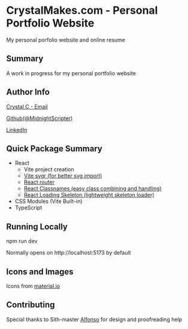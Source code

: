# CrystalMakes.com - Personal Portfolio Website

My personal porfolio website and online resume

## Summary

A work in progress for my personal portfolio website

## Author Info

[Crystal C - Email](mailto:crystal.m.clark@proton.me)

[Github(@MidnightScripter)](https://github.com/MidnightScripter)

[LinkedIn](https://www.linkedin.com/in/crystal-clark)

## Quick Package Summary

- React
  - Vite project creation
  - [Vite svgr (for better svg import)](https://www.npmjs.com/package/vite-plugin-svgr)
  - [React router](https://www.npmjs.com/package/react-router)
  - [React Classnames (easy class combining and handling)](https://www.npmjs.com/package/classnames)
  - [React Loading Skeleton (lightweight skeleton loader)](https://www.npmjs.com/package/react-loading-skeleton)
- CSS Modules (Vite Built-in)
- TypeScript

## Running Locally

npm run dev

Normally opens on http://localhost:5173 by default

## Icons and Images

Icons from [material.io](https://fonts.google.com/icons?selected=Material+Symbols+Outlined)

## Contributing

Special thanks to Sith-master [Alfonso](http://alfonsocreates.com) for design and proofreading help

